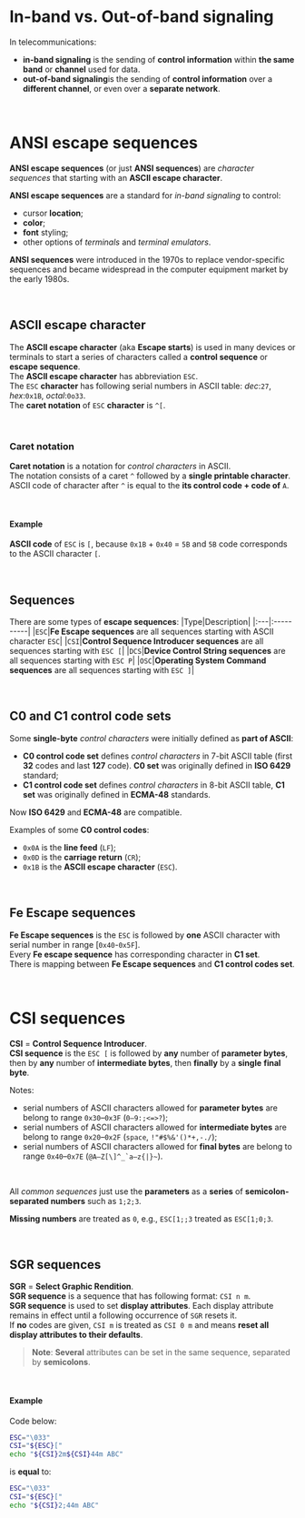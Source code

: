 # In-band vs. Out-of-band signaling
In telecommunications:
- **in-band signaling** is the sending of **control information** within **the same band** or **channel** used for data.<br>
- **out-of-band signaling**is the sending of **control information** over a **different channel**, or even over a **separate network**.<br>

<br>

# ANSI escape sequences
**ANSI escape sequences** (or just **ANSI sequences**) are *character sequences* that starting with an **ASCII escape character**.<br>

**ANSI escape sequences** are a standard for *in-band signaling* to control:
- cursor **location**;
- **color**;
- **font** styling;
- other options of *terminals* and *terminal emulators*. 

**ANSI sequences** were introduced in the 1970s to replace vendor-specific sequences and became widespread in the computer equipment market by the early 1980s.<br>

<br>

## ASCII escape character
The **ASCII escape character** (aka **Escape starts**) is used in many devices or terminals to start a series of characters called a **control sequence** or **escape sequence**.<br>
The **ASCII escape character** has abbreviation ``ESC``.<br>
The ``ESC`` **character** has following serial numbers in ASCII table: *dec*:``27``, *hex*:``0x1B``, *octal*:``0o33``.<br>
The **caret notation** of ``ESC`` **character**  is ``^[``.<br>

<br>

### Caret notation
**Caret notation** is a notation for *control characters* in ASCII.<br>
The notation consists of a caret ``^`` followed by a **single printable character**.<br>
ASCII code of character after ``^`` is equal to the **its control code + code of** ``A``.<br>

<br>

#### Example
**ASCII code** of ``ESC`` is ``[``, because ``0x1B`` + ``0x40`` = ``5B`` and ``5B`` code corresponds to the ASCII character ``[``.<br>

<br>

## Sequences
There are some types of **escape sequences**:
|Type|Description|
|:---|:----------|
|``ESC``|**Fe Escape sequences** are all sequences starting with ASCII character ``ESC``|
|``CSI``|**Control Sequence Introducer sequences** are all sequences starting with ``ESC [``|
|``DCS``|**Device Control String sequences** are all sequences starting with ``ESC P``|
|``OSC``|**Operating System Command sequences** are all sequences starting with ``ESC ]``|

<br>

## C0 and C1 control code sets
Some **single-byte** *control characters* were initially defined as **part of ASCII**:
- **C0 control code set** defines *control characters* in 7-bit ASCII table (first **32** codes and last **127** code). **C0 set** was originally defined in **ISO 6429** standard;
- **C1 control code set** defines *control characters* in 8-bit ASCII table, **C1 set** was originally defined in **ECMA-48** standards.

Now **ISO 6429** and **ECMA-48** are compatible.<br>

Examples of some **C0 control codes**:
- ``0x0A`` is the **line feed** (``LF``);
- ``0x0D`` is the **carriage return** (``CR``);
- ``0x1B`` is the **ASCII escape character** (``ESC``).

<br>

## Fe Escape sequences
**Fe Escape sequences** is the ``ESC`` is followed by **one** ASCII character with serial number in range [``0x40``-``0x5F``].<br>
Every **Fe escape sequence** has corresponding character in **C1 set**.<br>
There is mapping between **Fe Escape sequences** and **C1 control codes set**.<br>

<br>

# CSI sequences
**CSI** = **Control Sequence Introducer**.<br>
**CSI sequence** is the ``ESC [`` is followed by **any** number of **parameter bytes**, then by **any** number of **intermediate bytes**, then **finally** by a **single** **final byte**.<br>

Notes:
- serial numbers of ASCII characters allowed for **parameter bytes** are belong to range ``0x30``–``0x3F`` (``0–9:;<=>?``);
- serial numbers of ASCII characters allowed for **intermediate bytes** are belong to range ``0x20``–``0x2F`` (``space``, ``!"#$%&'()*+,-./``);
- serial numbers of ASCII characters allowed for **final bytes** are belong to range ``0x40``–``0x7E`` (``@A–Z[\]^_`a–z{|}~``).

<br>

All *common sequences* just use the **parameters** as a **series** of **semicolon-separated numbers** such as ``1;2;3``.<br>

**Missing numbers** are treated as ``0``, e.g., ``ESC[1;;3`` treated as ``ESC[1;0;3``.

<br>

## SGR sequences
**SGR** = **Select Graphic Rendition**.<br>
**SGR sequence** is a sequence that has following format: ``CSI n m``.<br>
**SGR sequence** is used to set **display attributes**. Each display attribute remains in effect until a following occurrence of ``SGR`` resets it.<br>
If **no** codes are given, ``CSI m`` is treated as ``CSI 0 m`` and means **reset all display attributes to their defaults**.<br>

> **Note**: **Several** attributes can be set in the same sequence, separated by **semicolons**.<br>

<br>

#### Example
Code below:
```bash
ESC="\033"
CSI="${ESC}["
echo "${CSI}2m${CSI}44m ABC" 
```

is **equal** to:

```bash
ESC="\033"
CSI="${ESC}["
echo "${CSI}2;44m ABC" 
```
